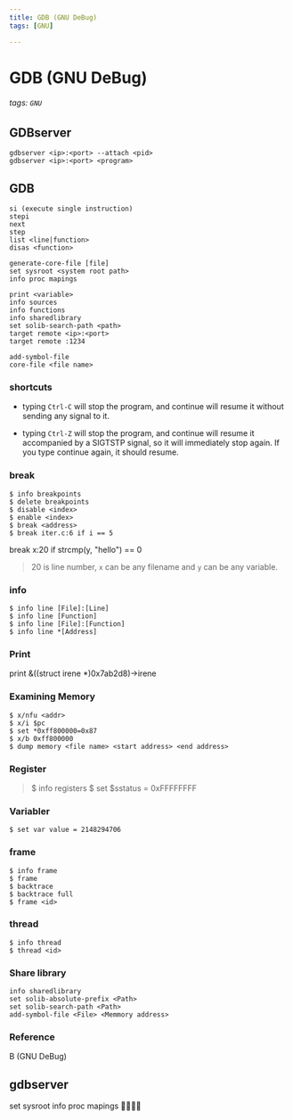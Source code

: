 ```yaml
---
title: GDB (GNU DeBug)
tags: [GNU]

---
```


# GDB (GNU DeBug)
###### tags: `GNU`


## GDBserver
```
gdbserver <ip>:<port> --attach <pid>
gdbserver <ip>:<port> <program>
```

## GDB
```
si (execute single instruction)
stepi
next
step
list <line|function>
disas <function>

generate-core-file [file]
set sysroot <system root path>
info proc mapings

print <variable>
info sources
info functions
info sharedlibrary
set solib-search-path <path>
target remote <ip>:<port>
target remote :1234

add-symbol-file
core-file <file name>
```

### shortcuts
* typing `Ctrl-C` will stop the program, and continue will resume it without sending any signal to it.

* typing `Ctrl-Z` will stop the program, and continue will resume it accompanied by a SIGTSTP signal, so it will immediately stop again. If you type continue again, it should resume.

    
### break
```
$ info breakpoints
$ delete breakpoints
$ disable <index>
$ enable <index>
$ break <address>
$ break iter.c:6 if i == 5
```

break x:20 if strcmp(y, "hello") == 0
> 20 is line number, `x` can be any filename and `y` can be any variable.

### info
```
$ info line [File]:[Line]
$ info line [Function]
$ info line [File]:[Function]
$ info line *[Address]
```

### Print
print &((struct irene *)0x7ab2d8)->irene

### Examining Memory
```
$ x/nfu <addr>
$ x/i $pc
$ set *0xff800000=0x87
$ x/b 0xff800000
$ dump memory <file name> <start address> <end address>
```

### Register
> $ info registers <span class="green">*<register name>*</span>
$ set $sstatus = 0xFFFFFFFF

### Variabler
```
$ set var value = 2148294706
```

### frame
```
$ info frame
$ frame
$ backtrace
$ backtrace full
$ frame <id>
```

### thread
```
$ info thread
$ thread <id>
```

### Share library
```
info sharedlibrary
set solib-absolute-prefix <Path>
set solib-search-path <Path>
add-symbol-file <File> <Memmory address>
```

### Reference
<style>
.green {
  color: #7FFF00;
}
</style>B (GNU DeBug)


## gdbserver
set sysroot <system root path>
info proc mapings

